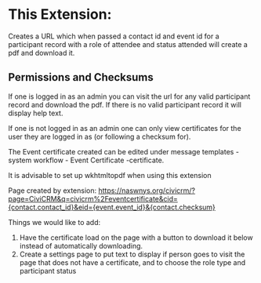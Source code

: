 # This Extension:

Creates a URL which when passed a contact id and event id for a participant record with a role of attendee and status attended will create a pdf and download it.

## Permissions and Checksums

If one is logged in as an admin you can visit the url for any valid participant record and download the pdf. If there is no valid participant record it will display help text.

If one is not logged in as an admin one can only view certificates for the user they are logged in as (or following a checksum for).


The Event certificate created can be edited under message templates - system workflow - Event Certificate -certificate.

It is advisable to set up wkhtmltopdf when using this extension

Page created by extension: https://naswnys.org/civicrm/?page=CiviCRM&q=civicrm%2Feventcertificate&cid={contact.contact_id}&eid={event.event_id}&{contact.checksum}

Things we would like to add:

1. Have the certificate load on the page with a button to download it below instead of automatically downloading.
2. Create a settings page to put text to display if person goes to visit the page that does not have a certificate, and to choose the role type and participant status
